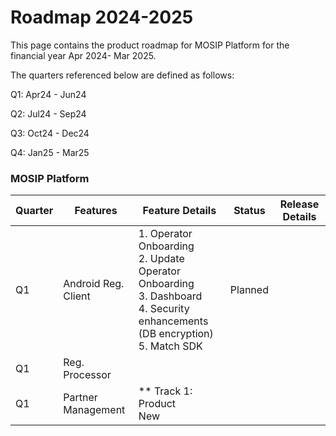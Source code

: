 # Roadmap 2024-2025

This page contains the product roadmap for MOSIP Platform for the financial year Apr 2024- Mar 2025.

The quarters referenced below are defined as follows:

Q1: Apr24 - Jun24

Q2: Jul24 - Sep24

Q3: Oct24 - Dec24

Q4: Jan25 - Mar25

### MOSIP Platform

| Quarter     | Features              | Feature Details        | Status | Release Details   |
| ----------- | ----------------------|---------------------     | -----------------| -----------------|
| Q1          | Android Reg. Client   | 1. Operator  Onboarding <br> 2. Update Operator Onboarding <br> 3. Dashboard <br> 4. Security enhancements (DB encryption) <br> 5. Match SDK | Planned | 
| Q1   | Reg. Processor        |               |                       |         |   
| Q1   | Partner Management        | ** Track 1: Product <br> New                |                       |         |
